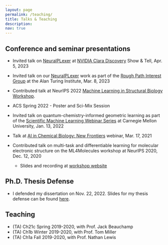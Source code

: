 ```yaml
---
layout: page
permalink: /teaching/
title: Talks & Teaching
description:
nav: true
---
```


## Conference and seminar presentations

* Invited talk on <a href="https://arxiv.org/abs/2209.15171">NeuralPLexer</a> at <a href="https://www.nvidia.com/en-us/clara/drug-discovery/">NVIDIA Clara Discovery</a> Show & Tell, Apr. 5, 2023

* Invited talk on our <a href="https://arxiv.org/abs/2209.15171">NeuralPLexer</a> work as part of the <a href="https://datasig.ac.uk/event/zhuoran-qiao-2023-03-08">Rough Path Interest Group</a> at the Alan Turing Institute, Mar. 8, 2023

* Contributed talk at NeurIPS 2022 <a href="https://www.mlsb.io/">Machine Learning in Structural Biology Workshop</a>.

* ACS Spring 2022 - Poster and Sci-Mix Session

* Invited talk on quantum-chemistry-informed geometric learning as part of the <a href="https://www.cmu.edu/aced/sciML.html">Scientific Machine Learning Webinar Series</a> at Carnegie Mellon University, Jan. 13, 2022

* Talk at <a href="https://www.nyas.org/events/2021/ai-in-chemical-biology-new-frontiers/">AI in Chemical Biology: New Frontiers</a> webinar, Mar. 17, 2021

* Contributed talk on multi-task and differentiable learning for molecular electronic structure on the ML4Molecules workshop at NeurIPS 2020, Dec. 12, 2020
  * Slides and recording at <a href="https://ml4molecules.github.io/">workshop website</a>

## Ph.D. Thesis Defense

* I defended my dissertation on Nov. 22, 2022. Slides for my thesis defense can be found <a href="https://drive.google.com/file/d/1TKfUd-0yWqXRalpmcHWKfc-T8vE6G50Q/view?usp=sharing">here</a>.


## Teaching

* (TA) Ch21c Spring 2019-2020, with Prof. Jack Beauchamp
* (TA) Ch1b Winter 2019-2020, with Prof. Tom Miller
* (TA) Ch1a Fall 2019-2020, with Prof. Nathan Lewis
